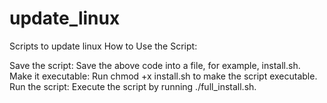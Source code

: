 # update_linux
Scripts to update linux
How to Use the Script:

Save the script: Save the above code into a file, for example, install.sh.
Make it executable: Run chmod +x install.sh to make the script executable.
Run the script: Execute the script by running ./full_install.sh.
